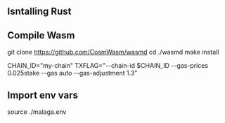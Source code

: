 ## Isntalling Rust 

## Compile Wasm 
git clone https://github.com/CosmWasm/wasmd
cd ./wasmd
make install

CHAIN_ID="my-chain"
TXFLAG="--chain-id $CHAIN_ID --gas-prices 0.025stake --gas auto --gas-adjustment 1.3"

## Import env vars 
source ./malaga.env



